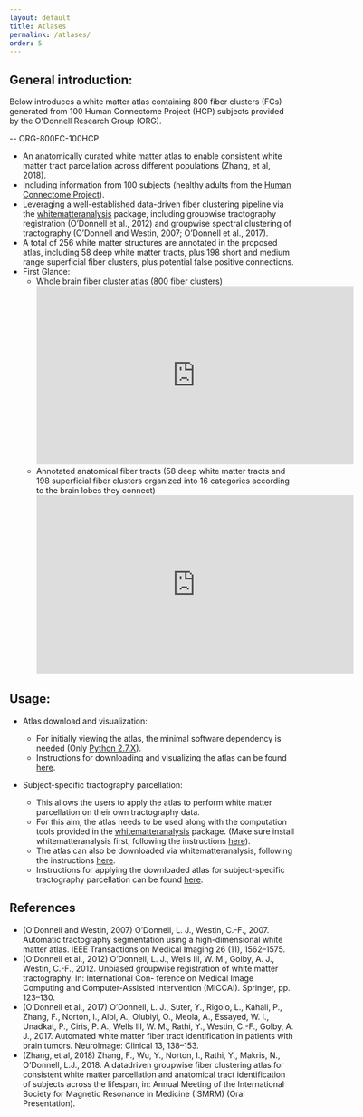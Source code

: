 ```yaml
---
layout: default
title: Atlases
permalink: /atlases/
order: 5
---
```


General introduction:
---

Below introduces a white matter atlas containing 800 fiber clusters (FCs) generated from 100 Human Connectome Project (HCP) subjects provided by the O'Donnell Research Group (ORG).

-- ORG-800FC-100HCP

* An anatomically curated white matter atlas to enable consistent white matter tract parcellation across different populations (Zhang, et al, 2018).
* Including information from 100 subjects (healthy adults from the [Human Connectome Project](https://www.humanconnectome.org)).
* Leveraging a well-established data-driven fiber clustering pipeline via the [whitematteranalysis](http://github.com/SlicerDMRI/whitematteranalysis) package, including groupwise tractography registration (O’Donnell et al., 2012) and groupwise spectral clustering of tractography (O’Donnell and Westin, 2007; O’Donnell et al., 2017).
* A total of 256 white matter structures are annotated in the proposed atlas, including 58 deep white matter tracts, plus 198 short and medium range superficial fiber clusters, plus potential false positive connections.
* First Glance:
	- Whole brain fiber cluster atlas (800 fiber clusters)
      <iframe width="560" height="315" src="https://www.youtube.com/embed/videoseries?list=PLww-JBrXO084AJN_nEZI838rFzwCaWGTY&index=0" frameborder="0" allowfullscreen="1" showinfo="1" rel="0"></iframe>
    - Annotated anatomical fiber tracts (58 deep white matter tracts and 198 superficial fiber clusters organized into 16 categories according to the brain lobes they connect)
      <iframe width="560" height="315" src="https://www.youtube.com/embed/videoseries?list=PLww-JBrXO084AJN_nEZI838rFzwCaWGTY&index=1" frameborder="0" allowfullscreen="1" showinfo="2" rel="0"></iframe>

Usage:
---
* Atlas download and visualization: 
	* For initially viewing the atlas, the minimal software dependency is needed (Only [Python 2.7.X](https://www.python.org/downloads/)).
	* Instructions for downloading and visualizing the atlas can be found [here](https://github.com/SlicerDMRI/ORG-Atlases#org-atlases).
	

* Subject-specific tractography parcellation:
	* This allows the users to apply the atlas to perform white matter parcellation on their own tractography data.
	* For this aim, the atlas needs to be used along with the computation tools provided in the [whitematteranalysis](http://github.com/SlicerDMRI/whitematteranalysis) package. (Make sure install whitematteranalysis first, following the instructions [here](https://github.com/SlicerDMRI/whitematteranalysis#whitematteranalysis)).
	* The atlas can also be downloaded via whitematteranalysis, following the instructions [here](<https://github.com/SlicerDMRI/whitematteranalysis/wiki/2b)-Downloading-a-Preprovided-Anatomically-Curated-Parcellation-Atlas>).
	* Instructions for applying the downloaded atlas for subject-specific tractography parcellation can be found [here](<https://github.com/SlicerDMRI/whitematteranalysis/wiki/2c)-Running-the-Clustering-Pipeline-to-Cluster-a-Single-Subject-from-the-Atlas>). 


References
---
- (O’Donnell and Westin, 2007) O’Donnell, L. J., Westin, C.-F., 2007. Automatic tractography segmentation using a high-dimensional white matter atlas. IEEE Transactions on Medical Imaging 26 (11), 1562–1575.
- (O’Donnell et al., 2012) O’Donnell, L. J., Wells III, W. M., Golby, A. J., Westin, C.-F., 2012. Unbiased groupwise registration of white matter tractography. In: International Con- ference on Medical Image Computing and Computer-Assisted Intervention (MICCAI). Springer, pp. 123–130.
- (O’Donnell et al., 2017) O’Donnell, L. J., Suter, Y., Rigolo, L., Kahali, P., Zhang, F., Norton, I., Albi, A., Olubiyi, O., Meola, A., Essayed, W. I., Unadkat, P., Ciris, P. A., Wells III, W. M., Rathi, Y., Westin, C.-F., Golby, A. J., 2017. Automated white matter fiber tract identification in patients with brain tumors. NeuroImage: Clinical 13, 138–153.
- (Zhang, et al, 2018) Zhang, F., Wu, Y., Norton, I., Rathi, Y., Makris, N., O’Donnell, L.J., 2018. A data­driven groupwise fiber clustering atlas for consistent white matter parcellation and anatomical tract identification of subjects across the lifespan, in: Annual Meeting of the International Society for Magnetic Resonance in Medicine (ISMRM) (Oral Presentation).